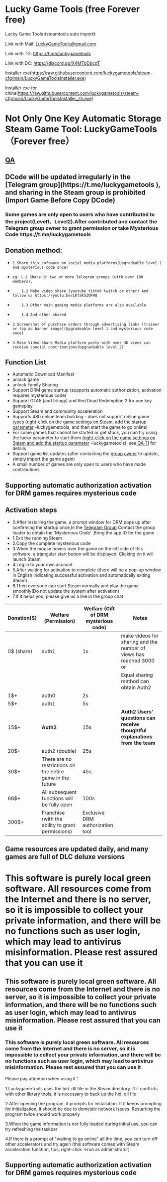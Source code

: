 <style>
body {
  background-image: url('background.jpg'); 
  background-size: cover; 
  background-position: center;
  background-repeat: no-repeat; 
  background-attachment: fixed; 
}
</style>

# Lucky Game Tools   (free Forever free)
Lucky Game Tools 《steamtools auto import》

Link with Mail: LuckyGameTools@gmail.com

Link with TG: https://t.me/luckygametools

Link with DC: https://discord.gg/X4MTpDbcpT

Installer exe(https://raw.githubusercontent.com/luckygametools/steam-cfg/main/LuckyGameToolsInstaller.exe)

Installer exe for china(https://raw.githubusercontent.com/luckygametools/steam-cfg/main/LuckyGameToolsInstaller_zh.exe)


<h1>Not Only One Key Automatic Storage Steam Game Tool: LuckyGameTools （Forever free）</h1>

<h2><a href="qa_en.html" target="_blank">QA</a> </h2>

<h2>DCode will be updated irregularly in the [Telegram group](https://t.me/luckygametools ), and sharing in the Steam group is prohibited (Import Game Before Copy DCode)</h2>

<h3>Some games are only open to users who have contributed to the project(Level1、Level2).After contributed and contact the Telegram group owner to grant permission or take Mysterious Code https://t.me/luckygametools</h3>


## Donation method:
-     1.Share this software on social media platforms(Upgradeable level 1 and mysterious code once)
-     eg：1.1 Share in two or more Telegram groups (with over 100 members),
-         1.2 Make video share (yuutube tiktok twitch or other) And follow us https://youtu.be/LKfaK5IOPHQ
-         1.3 Other main gaming media platforms are also available
-         1.4 And other shared
-     2.Screenshot of purchase orders through advertising links (trainer or top ad banner image)(Upgradeable level 1 and mysterious code once)
-     3.Make Video Share Media platform posts with over 3K views can receive special contributions(Upgradeable level 2)

## Function List
- Automatic Download Manifest
- unlock game
- unlock Family Sharing
- Support DRM game startup (supports automatic authorization, activation requires mysterious code)
- Support GTA5 (and trilogy) and Red Dead Redemption 2 for one key gameplay
- Support Steam and community acceleration
- Supports 480 online team building - does not support online game types (<a href="steam-arg.jpg" target="_blank">right-click on the game settings on Steam, add the startup parameter</a>  -luckygametools, and then start the game to go online)
- For some games that cannot be started or get stuck, you can try using the lucky parameter to start them (<a href="steam-arg.jpg" target="_blank">right-click on the game settings on Steam and add the startup parameter</a> -luckygametools), see<a href="qa_en.html" target="_blank"> QA-11</a> for details
- Support game list updates (after contacting the [group owner](https://t.me/luckygametools ) to update, simply import the game again)
- A small number of games are only open to users who have made contributions

<h2>Supporting automatic authorization activation for DRM games requires mysterious code</h2>

## Activation steps
- 0.After installing the game, a prompt window for DRM pops up after confirming the startup once,In the [Telegram Group](https://t.me/luckygametools ) Contact the group leader to obtain the 'Mysterious Code' ,Bring the app ID for the game
- 1.Exit the running Steam
- 2.Copy the complete mysterious code
- 3.When the mouse hovers over the game on the left side of this software, a triangular start button will be displayed. Clicking on it will launch Steam
- 4.Log in to your own account
- 5.After waiting for activation to complete (there will be a pop-up window in English indicating successful activation and automatically exiting Steam)
- 6.Then everyone can start Steam normally and play the game smoothly(Do not update the system after activation)
- 7.If it helps you, please give us a like in the group chat


| Donation($) | Welfare (Permission)                         | Welfare (Gift of DRM mysterious code) | Notes                                                                 |
|-------------|----------------------------------------------|----------------------------------------|----------------------------------------------------------------------|
| 0$ (share)  | auth1                                        | 1s                                     | make videos for sharing and the number of views has reached 3000 or  |
|             |                                              |                                        | Equal sharing method can obtain Auth2                                |
| 1$+         | auth0                                        | 2s                                     |                                                                      |
| 5$+         | auth1                                        | 5s                                     |                                                                      |
| 15$+        | **Auth2**                                    | 15s                                    | **Auth2 Users' questions can receive thoughtful explanations from the team** |
| 20$+        | auth2 (double)                               | 25s                                    |                                                                      |
| 30$+        | There are no restrictions on the entire game in the future | 45s                                    |                                                                      |
| 66$+        | All subsequent functions will be fully open  | 100s                                   |                                                                      |
| 300$+       | Franchise (with the ability to grant permissions) | Exclusive DRM authorization tool       |                                                                      |


<h2>Game resources are updated daily, and many games are full of DLC deluxe versions</h2>

<h1>This software is purely local green software. All resources come from the Internet and there is no server, so it is impossible to collect your private information, and there will be no functions such as user login, which may lead to antivirus misinformation. Please rest assured that you can use it</h1>

<h2>This software is purely local green software. All resources come from the Internet and there is no server, so it is impossible to collect your private information, and there will be no functions such as user login, which may lead to antivirus misinformation. Please rest assured that you can use it</h2>

<h3>This software is purely local green software. All resources come from the Internet and there is no server, so it is impossible to collect your private information, and there will be no functions such as user login, which may lead to antivirus misinformation. Please rest assured that you can use it</h3>


Please pay attention when using it：

1.LuckygameTools uses the hid. dll file in the Steam directory. If it conflicts with other library tools, it is necessary to back up the hid. dll file

2.After opening the program, it prompts for installation. If it keeps prompting for initialization, it should be due to domestic network issues. Restarting the program twice should work properly

3.When the game information is not fully loaded during initial use, you can try refreshing the taskbar

4.If there is a prompt of "waiting to go online" all the time, you can turn off other accelerators and try again (this software comes with Steam acceleration function, tips, right-click ->run as administrator)

<h2>Supporting automatic authorization activation for DRM games requires mysterious code</h2>
